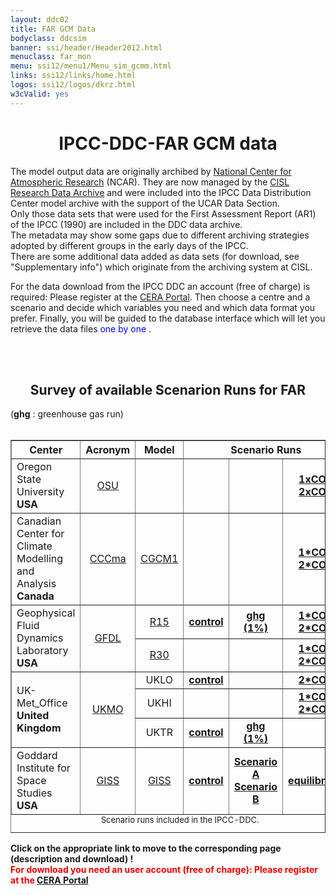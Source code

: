 ```yaml
---
layout: ddc02
title: FAR GCM Data
bodyclass: ddcsim
banner: ssi/header/Header2012.html
menuclass: far_mon
menu: ssi12/menu1/Menu_sim_gcmm.html
links: ssi12/links/home.html
logos: ssi12/logos/dkrz.html
w3cValid: yes
---
```

<div id="pagetitle-ln">
	<h1 align="center">IPCC-DDC-FAR GCM data</h1>
</div>

<p>
The model output data are originally archibed by 
<a href="http://www.ncar.ucar.edu/">National Center for Atmospheric Research</a> (NCAR). 
They are now managed by the 
<a href="http://rda.ucar.edu/">CISL Research Data Archive</a>
and were included into the IPCC Data Distribution Center model archive with the support of the UCAR Data Section. <br>
Only those data sets that were used for the First Assessment Report (AR1) of the IPCC (1990) are included in the DDC data archive. 
<br>
The metadata may show some gaps due to different archiving strategies adopted by different groups in the early days of the IPCC.<br>
There are some additional data added as data sets (for download, see "Supplementary info") which originate from the archiving system at CISL.</p>


<p>For the data download from the IPCC DDC an account (free of charge) is required: Please register at the <a href="http://cera-www.dkrz.de/" target="_blank">CERA Portal</a>. Then choose a centre and a scenario and decide which
variables you need and which data format you prefer. Finally, you will
be guided to the database interface which will let you retrieve the data
files <font color="#0000FF">one by one </font>.
</p>


<!--
<P>Information on both <FONT COLOR="#0000FF">formats</FONT> and the
<FONT COLOR="#0000FF">internal data structure</FONT> is given
<A HREF="http://cera-www.dkrz.de/IPCC_DDC/GRIBGZIP.html" title="Information on GRIB and GZIP">here</A>.
-->

<!--
<p>The data formats available are GRIB (machine independent, selfdescriptive
binary format, WMO standard) and GZIP (compressed ASCII format). Information
on both <font color="#0000FF">formats</font> and the <font color="#0000FF">internal
data structure</font> is given <a href="../GRIBGZIP.html" title="Information on GRIB and GZIP">here</a>.
-->

<br>&nbsp;
<center>
<H2>Survey of available Scenarion Runs for FAR</h2></center>
(<b>ghg</b> : greenhouse gas run)<br>&nbsp;

<center><table width="80%" BORDER="1" CELLPADDING="1">
<caption align="bottom"><font size="-1">Scenario runs included in the IPCC-DDC.</font>
<br/><!--
      <tr>
        <td align="left">&nbsp</td>
        <td align="center"><a href="http://www">&nbsp;</a></td>
        <td align="center"><a href="./">&nbsp;</a></td>
        <td ALIGN="center"><a href="./">&nbsp; &nbsp;</a></td>
        <td ALIGN="center"><a href="./">&nbsp; &nbsp;</a></td>
        <td ALIGN="center"><a href="./">&nbsp; &nbsp;</a></td>
        <td ALIGN="center"><a href="./">&nbsp; &nbsp;</a></td>
      </td></center>
      </tr>
-->
</caption>
<tr>
<th ALIGN="center">Center</th>
<th ALIGN="center">Acronym</th>
<th ALIGN="center">Model</th>
<th ALIGN="center" COLSPAN="3">Scenario Runs</th>
</tr>


<tr>
<td ALIGN="left">Oregon State University<br><b>USA</b></td>
<td ALIGN="center"><a href="http://ceoas.oregonstate.edu/">OSU</a></td>
<td ALIGN="center"><!-- a href="http://www">OSU Climate Model </a --></td>
<td ALIGN="center"><!-- a href="http://cera-www.dkrz.de/WDCC/ui/Compact.jsp?acronym=DK01CI01"><!b>&nbsp;</b></a --></td>
<td ALIGN="center"><!-- a href="http://cera-www.dkrz.de/WDCC/ui/Compact.jsp?acronym=DK01GG01"><!b>&nbsp;</b></a --></td>
<td ALIGN="center"><a href="http://cera-www.dkrz.de/WDCC/ui/Compact.jsp?acronym=IPCC-DDC_FAR_OSU_1X"><b>1xCO2</b></a><br>
                 <a href="http://cera-www.dkrz.de/WDCC/ui/Compact.jsp?acronym=IPCC-DDC_FAR_OSU_2X"><b>2xCO2</b></a></td>
<!-- <td ALIGN="center"><a href="http://cera-www.dkrz.de/WDCC/ui/Compact.jsp?acronym=DK01GS02"><b>&nbsp;</b></a></td>
<td ALIGN="center">&nbsp;</td>
-->
</tr>

<tr>
<td ALIGN="left">Canadian Center for Climate Modelling and Analysis <br><b>Canada</b></td>
<td ALIGN="center"><a href="http://www.ec.gc.ca/ccmac-cccma/">CCCma</a></td>
<td ALIGN="center"><a href="http://www.ec.gc.ca/ccmac-cccma/default.asp?lang=En&n=540909E4-1">CGCM1</a></td>
<td ALIGN="center"><!-- a href="http://cera-www.dkrz.de/WDCC/ui/Compact.jsp?acronym=CC01GS01"><!b>&nbsp;</b></a --> </td>
<td ALIGN="center"><!-- a href="http://cera-www.dkrz.de/WDCC/ui/Compact.jsp?acronym=CC01GS01"><!b>&nbsp;</b></a --> </td>
<td ALIGN="center"><a href="http://cera-www.dkrz.de/WDCC/ui/Compact.jsp?acronym=IPCC-DDC_FAR_GCMII_1X"><b>1*CO2</b></a><br>
                 <a href="http://cera-www.dkrz.de/WDCC/ui/Compact.jsp?acronym=IPCC-DDC_FAR_GCMII_2X"><b>2*CO2</b></a></td>
<!-- <td ALIGN="center"><a href="http://cera-www.dkrz.de/WDCC/ui/Compact.jsp?acronym=CC01GS01"><b>&nbsp;</b></a> </td>
<td ALIGN="center">&nbsp;</td>
-->
</tr>

<tr>
<td ALIGN="left"   ROWSPAN="2">Geophysical Fluid Dynamics Laboratory <br><b>USA</b></td>
<td ALIGN="center" ROWSPAN="2"><a href="http://www.gfdl.noaa.gov">GFDL</a></td>
<td ALIGN="center"><a href="http://dx.doi.org/10.1016/S0921-8181(02)00192-3">R15</a></td>
<td ALIGN="center"><a href="http://cera-www.dkrz.de/WDCC/ui/Compact.jsp?acronym=IPCC-DDC_FAR_GFDL_R15TRCT"><b>control</b></a> </td>
<td ALIGN="center"><a href="http://cera-www.dkrz.de/WDCC/ui/Compact.jsp?acronym=IPCC-DDC_FAR_GFDL_R15TR1P"><b>ghg (1%)</b></a></td>
<td ALIGN="center"><a href="http://cera-www.dkrz.de/WDCC/ui/Compact.jsp?acronym=IPCC-DDC_FAR_GFDL_R15QF1X"><b>1*CO2</b></a><br>
                 <a href="http://cera-www.dkrz.de/WDCC/ui/Compact.jsp?acronym=IPCC-DDC_FAR_GFDL_R15QF2X"><b>2*CO2</b></a> </td>
<!-- <td ALIGN="center"><a href="http://cera-www.dkrz.de/WDCC/ui/Compact.jsp?acronym=GF01GS01"><b>&nbsp;</b></a> </td>
<td ALIGN="center">&nbsp;</td>
-->
</tr>
<tr>
<td ALIGN="center"><a href="http://dx.doi.org/10.1016/S0921-8181(02)00192-3">R30</a></td>
<td ALIGN="center"><!-- a href="http://cera-www.dkrz.de/WDCC/ui/Compact.jsp?acronym=GF01CI01"><!b>&nbsp;</b></a --> </td>
<td ALIGN="center"><!-- a href="http://cera-www.dkrz.de/WDCC/ui/Compact.jsp?acronym=GF01GG01"><!b>&nbsp;</b></a --></td>
<td ALIGN="center"><a href="http://cera-www.dkrz.de/WDCC/ui/Compact.jsp?acronym=IPCC-DDC_FAR_GFDL_R301X"><b>1*CO2</b></a> <br>
                 <a href="http://cera-www.dkrz.de/WDCC/ui/Compact.jsp?acronym=IPCC-DDC_FAR_GFDL_R302X"><b>2*CO2</b></a> </td>
<!-- <td ALIGN="center"><a href="http://cera-www.dkrz.de/WDCC/ui/Compact.jsp?acronym=GF01GS01"><b>&nbsp;</b></a> </td>
<td ALIGN="center">&nbsp;</td>
-->
</tr>


<tr>
<td ALIGN="left"   ROWSPAN="3">UK-Met_Office&nbsp;<br><b>United Kingdom</b></td>
<td ALIGN="center" ROWSPAN="3"><a href="http://www.metoffice.gov.uk/" title="Homepage of the HCCPR">UKMO</a>   </td>
<td ALIGN="center">UKLO  </td>
<td ALIGN="center"><a href="http://cera-www.dkrz.de/WDCC/ui/Compact.jsp?acronym=IPCC-DDC_FAR_UKLO_CT"><b>control</b></a></td>
<td ALIGN="center"><!-- a href="http://cera-www.dkrz.de/WDCC/ui/Compact.jsp?acronym=HC01GS01"><!b>&nbsp;</b> </a --> </td>
<td ALIGN="center"><a href="http://cera-www.dkrz.de/WDCC/ui/Compact.jsp?acronym=IPCC-DDC_FAR_UKLO_2X"><b>2*CO2</b></a></td>
<!-- <td ALIGN="center"><a href="http://cera-www.dkrz.de/WDCC/ui/Compact.jsp?acronym=HC01GS01"><b>&nbsp;</b> </td>
<td ALIGN="center"><a href="http://cera-www.dkrz.de/WDCC/ui/Compact.jsp?acronym=HC01GS11"><b>&nbsp;</b>  </a></td>
-->
</tr>
<tr>
<td ALIGN="center">UKHI</td>
<td ALIGN="center"><!-- a href="http://cera-www.dkrz.de/WDCC/ui/Compact.jsp?acronym=HC01CI01"><!b>&nbsp;</b></a --></td>
<td ALIGN="center"><!-- a href="http://cera-www.dkrz.de/WDCC/ui/Compact.jsp?acronym=HC01GS01"><!b>&nbsp;</b> </a --></td>
<td ALIGN="center"><a href="http://cera-www.dkrz.de/WDCC/ui/Compact.jsp?acronym=IPCC-DDC_FAR_UKHI_1X"><b>1*CO2</b></a><br>
                 <a href="http://cera-www.dkrz.de/WDCC/ui/Compact.jsp?acronym=IPCC-DDC_FAR_UKHI_2X"><b>2*CO2</b></a></td>
<!-- <td ALIGN="center"><a href="http://cera-www.dkrz.de/WDCC/ui/Compact.jsp?acronym=HC01GS01"><b>&nbsp;</b> </a></td>
<td ALIGN="center"><a href="http://cera-www.dkrz.de/WDCC/ui/Compact.jsp?acronym=HC01GS11"><b>&nbsp;</b> </a></td>
-->
</tr>
<tr>
<td ALIGN="center">UKTR</td>
<td ALIGN="center"><a href="http://cera-www.dkrz.de/WDCC/ui/Compact.jsp?acronym=IPCC-DDC_FAR_UKTR_CT"><b>control</b></a></td>
<td ALIGN="center"><a href="http://cera-www.dkrz.de/WDCC/ui/Compact.jsp?acronym=IPCC-DDC_FAR_UKTR_1P"><b>ghg (1%)</b></a> </td>
<td ALIGN="center"><!-- a href="http://cera-www.dkrz.de/WDCC/ui/Compact.jsp?acronym=HC01GS01"><b>&nbsp;</b> </a --></td>
<!-- <td ALIGN="center"><a href="http://cera-www.dkrz.de/WDCC/ui/Compact.jsp?acronym=HC01GG11"><b>&nbsp;</b>  </td>
<td ALIGN="center"><a href="http://cera-www.dkrz.de/WDCC/ui/Compact.jsp?acronym=HC01GS11"><b>&nbsp;</b> </td>
-->
</tr>


<tr>
<td ALIGN="left">Goddard Institute for Space Studies<br><b>USA</b></td>
<td ALIGN="center"><a href="http://www.giss.nasa.gov/">GISS</a>          </td> 
<td ALIGN="center"><a href="http://www.giss.nasa.gov/projects/gcm/">GISS</a>      </td>
<td ALIGN="center"><a href="http://cera-www.dkrz.de/WDCC/ui/Compact.jsp?acronym=IPCC-DDC_FAR_GISS_CTRL"><b>control</b></a></td>
<td ALIGN="center"><a href="http://cera-www.dkrz.de/WDCC/ui/Compact.jsp?acronym=IPCC-DDC_FAR_GISS_SCA"><b>Scenario A</b></a><br>
                 <a href="http://cera-www.dkrz.de/WDCC/ui/Compact.jsp?acronym=IPCC-DDC_FAR_GISS_SCB"><b>Scenario B</b></a> </td>
<td ALIGN="center"><a href="http://cera-www.dkrz.de/WDCC/ui/Compact.jsp?acronym=IPCC-DDC_FAR_GISS_EQUI"><b>equilibrium</b></a> </td>
<!-- <td ALIGN="center"><a href="http://cera-www.dkrz.de/WDCC/ui/Compact.jsp?acronym=HC02GS01"><b>&nbsp;</b> </td>
<td ALIGN="center">&nbsp;</td>
-->
</tr>
</table></center>
<p>
<b>Click on the appropriate link to move to the corresponding page (description and download) !</b><br>
<font color="#F00000">
<b>For download you need an user account (free of charge): Please register at the <a href="http://cera-www.dkrz.de" target="_blank">CERA Portal</a></b> </font>
</p>
<!-- end of center column -->
